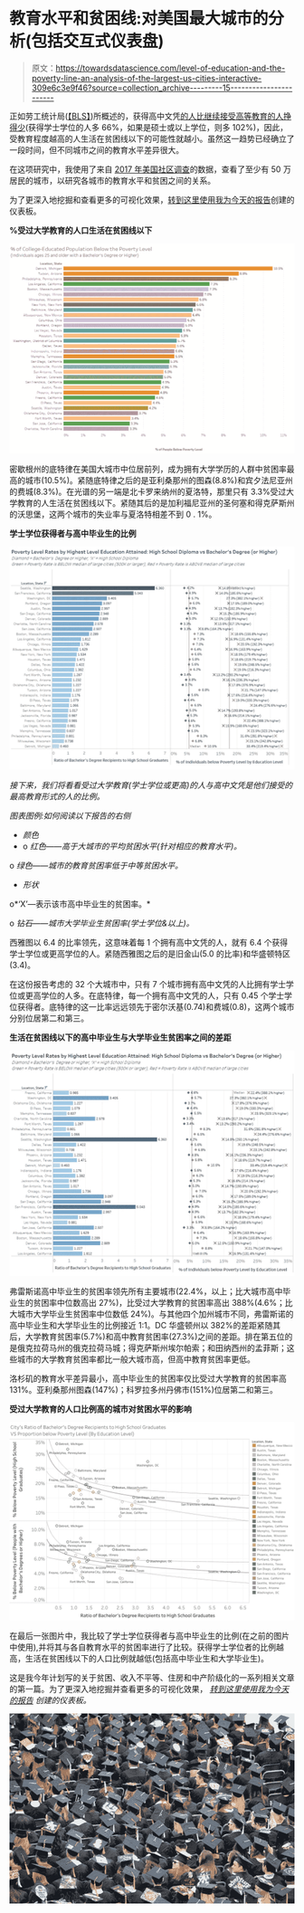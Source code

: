 # 教育水平和贫困线:对美国最大城市的分析(包括交互式仪表盘)

> 原文：<https://towardsdatascience.com/level-of-education-and-the-poverty-line-an-analysis-of-the-largest-us-cities-interactive-309e6c3e9f46?source=collection_archive---------15----------------------->

正如劳工统计局([【BLS】](https://www.bls.gov/opub/ted/2017/high-school-graduates-who-work-full-time-had-median-weekly-earnings-of-718-in-second-quarter.htm))所概述的，获得高中文凭[的人比继续接受高等教育的人挣得少](https://www.bls.gov/opub/ted/2017/high-school-graduates-who-work-full-time-had-median-weekly-earnings-of-718-in-second-quarter.htm)(获得学士学位的人多 66%，如果是硕士或以上学位，则多 102%)，因此，受教育程度越高的人生活在贫困线以下的可能性就越小。虽然这一趋势已经确立了一段时间，但不同城市之间的教育水平差异很大。

在这项研究中，我使用了来自 [2017 年美国社区调查](https://factfinder.census.gov/faces/tableservices/jsf/pages/productview.xhtml?src=bkmk)的数据，查看了至少有 50 万居民的城市，以研究各城市的教育水平和贫困之间的关系。

为了更深入地挖掘和查看更多的可视化效果，[转到这里使用我为今天的报告](https://public.tableau.com/profile/david.peterson#!/vizhome/CityPovertyRatesbyLevelofEducation/ofCollege-EducatedPopulationBelowthePovertyLevelBachelorsDegreeorHigherandatleast25YearsOld)创建的仪表板。

**%受过大学教育的人口生活在贫困线以下**

![](img/b7a7426d70219a2b1e7c41df9ad4f8ab.png)

密歇根州的底特律在美国大城市中位居前列，成为拥有大学学历的人群中贫困率最高的城市(10.5%)。紧随底特律之后的是亚利桑那州的图森(8.8%)和宾夕法尼亚州的费城(8.3%)。在光谱的另一端是北卡罗来纳州的夏洛特，那里只有 3.3%受过大学教育的人生活在贫困线以下。紧随其后的是加利福尼亚州的圣何塞和得克萨斯州的沃思堡，这两个城市的失业率与夏洛特相差不到 0 . 1%。

**学士学位获得者与高中毕业生的比例**

![](img/f08f117c7eab78da67adab8f64881a8b.png)

*接下来，我们将看看受过大学教育(学士学位或更高)的人与高中文凭是他们接受的最高教育形式的人的比例。*

*图表图例:如何阅读以下报告的右侧*

*   *颜色*
*   o *红色——高于大城市的平均贫困水平(针对相应的教育水平)。*

o *绿色——城市的教育贫困率低于中等贫困水平。*

- *形状*

o*‘X’—表示该市高中毕业生的贫困率。*

o *钻石——城市大学毕业生贫困率(学士学位&以上)。*

西雅图以 6.4 的比率领先，这意味着每 1 个拥有高中文凭的人，就有 6.4 个获得学士学位或更高学位的人。紧随西雅图之后的是旧金山(5.0 的比率)和华盛顿特区(3.4)。

在这份报告考虑的 32 个大城市中，只有 7 个城市拥有高中文凭的人比拥有学士学位或更高学位的人多。在底特律，每一个拥有高中文凭的人，只有 0.45 个学士学位获得者。底特律的这一比率远远领先于密尔沃基(0.74)和费城(0.8)，这两个城市分别位居第二和第三。

**生活在贫困线以下的高中毕业生与大学毕业生贫困率之间的差距**

![](img/48dbf84760ddaeea013fa381164ff2ec.png)

弗雷斯诺高中毕业生的贫困率领先所有主要城市(22.4%，以上；比大城市高中毕业生的贫困率中位数高出 27%)，比受过大学教育的贫困率高出 388%(4.6%；比大城市大学毕业生贫困率中位数低 24%)。与其他四个加州城市不同，弗雷斯诺的高中毕业生和大学毕业生的比例接近 1:1。DC 华盛顿州以 382%的差距紧随其后，大学教育贫困率(5.7%)和高中教育贫困率(27.3%)之间的差距。排在第五位的是俄克拉荷马州的俄克拉荷马城；得克萨斯州埃尔帕索；和田纳西州的孟菲斯；这些城市的大学教育贫困率都比一般大城市高，但高中教育贫困率更低。

洛杉矶的教育水平差异最小，高中毕业生的贫困率仅比受过大学教育的贫困率高 131%。亚利桑那州图森(147%)；科罗拉多州丹佛市(151%)位居第二和第三。

**受过大学教育的人口比例高的城市对贫困水平的影响**

![](img/4d8499c806c1363b16ab818ad5157e26.png)

在最后一张图片中，我比较了学士学位获得者与高中毕业生的比例(在之前的图片中使用),并将其与各自教育水平的贫困率进行了比较。获得学士学位者的比例越高，生活在贫困线以下的人口比例就越低(包括高中毕业生和大学毕业生)。

这是我今年计划写的关于贫困、收入不平等、住房和中产阶级化的一系列相关文章的第一篇。为了更深入地挖掘并查看更多的可视化效果， [*转到这里使用我为今天的报告*](https://public.tableau.com/profile/david.peterson#!/vizhome/CityPovertyRatesbyLevelofEducation/ofCollege-EducatedPopulationBelowthePovertyLevelBachelorsDegreeorHigherandatleast25YearsOld) *创建的仪表板。*

![](img/6f5c6458c29ebd5c305f7bae65d60211.png)